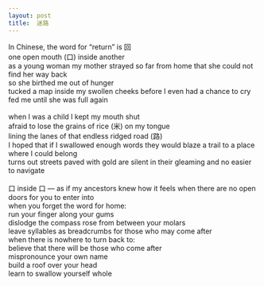 ```yaml
---
layout: post
title:  迷路
---
```


In Chinese, the word for “return” is 回 <br>
one open mouth (口) inside another <br>
as a young woman my mother strayed so far from home that she could not find her way back <br> 
so she birthed me out of hunger <br>
tucked a map inside my swollen cheeks before I even had a chance to cry <br>
fed me until she was full again <br>
 <br>
when I was a child I kept my mouth shut <br>
afraid to lose the grains of rice (米) on my tongue <br>
lining the lanes of that endless ridged road (路) <br>
I hoped that if I swallowed enough words they would blaze a trail to a place where I could belong  <br>
turns out streets paved with gold are silent in their gleaming and no easier to navigate <br>
 <br>
口 inside 口 — as if my ancestors knew how it feels when there are no open doors for you to enter into <br>
when you forget the word for home: <br>
run your finger along your gums <br>
dislodge the compass rose from between your molars <br>
leave syllables as breadcrumbs for those who may come after  <br>
when there is nowhere to turn back to: <br>
believe that there will be those who come after <br>
mispronounce your own name <br>
build a roof over your head <br>
learn to swallow yourself whole
